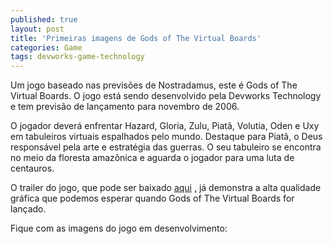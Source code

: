 ```yaml
---
published: true
layout: post
title: 'Primeiras imagens de Gods of The Virtual Boards'
categories: Game
tags: devworks-game-technology
---
```

Um jogo baseado nas previsões de Nostradamus, este é Gods of The Virtual Boards.
O jogo está sendo desenvolvido pela Devworks Technology e tem previsão de lançamento para novembro de 2006.

O jogador deverá enfrentar Hazard, Gloria, Zulu, Piatã, Volutia, Oden e Uxy em tabuleiros virtuais espalhados pelo mundo. Destaque para Piatã, o Deus responsável pela arte e estratégia das guerras. O seu tabuleiro se encontra no meio da floresta amazônica e aguarda o jogador para uma luta de centauros.

O trailer do jogo, que pode ser baixado <a href="http://www.devworks.com.br/pc/gods.wmv">aqui</a>
<a href="http://www.devworks.com.br/pc/gods.wmv">,</a>
 já demonstra a alta qualidade gráfica que podemos esperar quando Gods of The Virtual Boards for lançado.

Fique com as imagens do jogo em desenvolvimento:

<center></center>